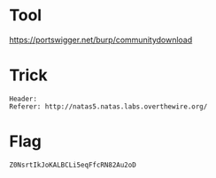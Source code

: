 # Tool

https://portswigger.net/burp/communitydownload

# Trick

```
Header:
Referer: http://natas5.natas.labs.overthewire.org/
```


# Flag

```
Z0NsrtIkJoKALBCLi5eqFfcRN82Au2oD
```
